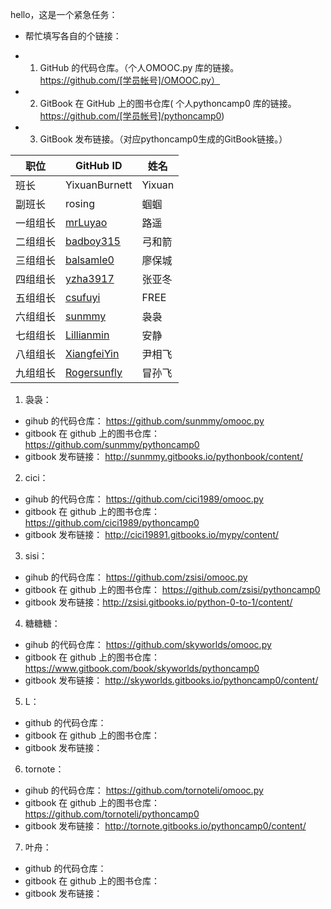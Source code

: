 hello，这是一个紧急任务：  
* 帮忙填写各自的个链接：  

> 
- 1. GitHub 的代码仓库。（个人OMOOC.py 库的链接。https://github.com/[学员帐号]/OMOOC.py）  
- 2. GitBook 在 GitHub 上的图书仓库( 个人pythoncamp0 库的链接。https://github.com/[学员帐号]/pythoncamp0)  
- 3. GitBook 发布链接。（对应pythoncamp0生成的GitBook链接。）  




职位 | GitHub ID | 姓名
---- | ---- | ----
班长 | YixuanBurnett | Yixuan
副班长 | rosing | 蝈蝈
一组组长 | [mrLuyao](https://github.com/mrLuyao) | 路遥
二组组长 | [badboy315](https://github.com/badboy315) | 弓和箭
三组组长 | [balsamle0](https://github.com/balsamleo) | 廖保城
四组组长 | [yzha3917](https://github.com/yzha3917) | 张亚冬
五组组长 | [csufuyi](https://github.com/csufuyi) | FREE
六组组长 | [sunmmy](https://github.com/sunmmy) | 袅袅
七组组长 | [Lillianmin](https://github.com/Lillianmin) | 安静
八组组长 | [XiangfeiYin](https://github.com/XiangfeiYin) | 尹相飞
九组组长 | [Rogersunfly](https://github.com/Rogersunfly) | 冒孙飞



1. 袅袅：  
  - gihub 的代码仓库： https://github.com/sunmmy/omooc.py 
  - gitbook 在 github 上的图书仓库：https://github.com/sunmmy/pythoncamp0
  - gitbook 发布链接： http://sunmmy.gitbooks.io/pythonbook/content/ 


2. cici：  
  - gihub 的代码仓库：  https://github.com/cici1989/omooc.py
  - gitbook 在 github 上的图书仓库：  https://github.com/cici1989/pythoncamp0
  - gitbook 发布链接：  http://cici19891.gitbooks.io/mypy/content/

3. sisi：  
  - gihub 的代码仓库： https://github.com/zsisi/omooc.py 
  - gitbook 在 github 上的图书仓库： https://github.com/zsisi/pythoncamp0 
  - gitbook 发布链接：http://zsisi.gitbooks.io/python-0-to-1/content/  

4. 糖糖糖：  
  - gihub 的代码仓库： https://github.com/skyworlds/omooc.py
  - gitbook 在 github 上的图书仓库： https://www.gitbook.com/book/skyworlds/pythoncamp0
  - gitbook 发布链接：  http://skyworlds.gitbooks.io/pythoncamp0/content/

5. L：  
  - github 的代码仓库： 
  - gitbook 在 github 上的图书仓库： 
  - gitbook 发布链接：  

6. tornote：  
  - gihub 的代码仓库：  https://github.com/tornoteli/omooc.py
  - gitbook 在 github 上的图书仓库： https://github.com/tornoteli/pythoncamp0
  - gitbook 发布链接：  http://tornote.gitbooks.io/pythoncamp0/content/

7. 叶舟：  
  - github 的代码仓库： 
  - gitbook 在 github 上的图书仓库： 
  - gitbook 发布链接：  
  
